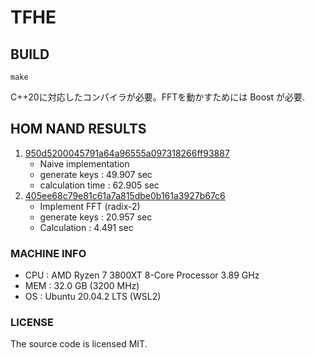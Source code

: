 # TFHE 

## BUILD
```
make 
```
C++20に対応したコンパイラが必要。FFTを動かすためには Boost が必要.
## HOM NAND RESULTS
 
1. [950d5200045791a64a96555a097318266ff93887](https://github.com/tesso57/TFHE/commit/950d5200045791a64a96555a097318266ff93887)
   - Naive implementation
   - generate keys : 49.907 sec
   - calculation time : 62.905 sec
2. [405ee68c79e81c61a7a815dbe0b161a3927b67c6](https://github.com/tesso57/TFHE/commit/405ee68c79e81c61a7a815dbe0b161a3927b67c6)
   - Implement FFT (radix-2)
   - generate keys :  20.957 sec
   - Calculation :  4.491 sec
### MACHINE INFO 

- CPU : AMD Ryzen 7 3800XT 8-Core Processor 3.89 GHz
- MEM : 32.0 GB (3200 MHz)
- OS  : Ubuntu 20.04.2 LTS (WSL2)

### LICENSE
The source code is licensed MIT.
<!-- 
template 

1. commit ID
   - Comments
   - generate keys :  
   - Calculation :  
-->
